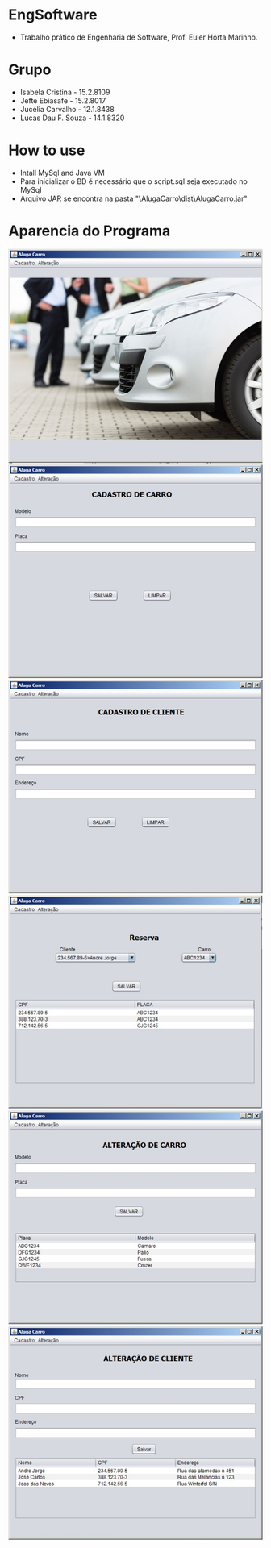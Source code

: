 
# EngSoftware
- Trabalho prático de Engenharia de Software, Prof. Euler Horta Marinho.

# Grupo 
- Isabela Cristina - 15.2.8109
- Jefte Ebiasafe - 15.2.8017
- Jucélia Carvalho - 12.1.8438
- Lucas Dau F. Souza - 14.1.8320

# How to use
- Intall MySql and Java VM
- Para inicializar o BD é necessário que o script.sql seja executado no MySql
- Arquivo JAR se encontra na pasta "\AlugaCarro\dist\AlugaCarro.jar"

# Aparencia do Programa
![Windows1](print1.jpg)
![Windows2](print2.jpg)
![Windows3](print3.jpg)
![Windows4](print4.jpg)
![Windows5](print5.jpg)
![Windows6](print6.jpg)

#

